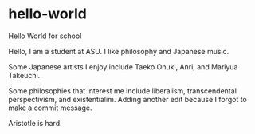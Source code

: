 # hello-world
Hello World for school

Hello, I am a student at ASU. I like philosophy and Japanese music.

Some Japanese artists I enjoy include Taeko Onuki, Anri, and Mariyua Takeuchi.

Some philosophies that interest me include liberalism, transcendental perspectivism, and existentialim.
Adding another edit because I forgot to make a commit message.

Aristotle is hard.
